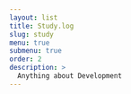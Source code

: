 ```yaml
---
layout: list
title: Study.log
slug: study
menu: true
submenu: true
order: 2
description: >
  Anything about Development
---
```

